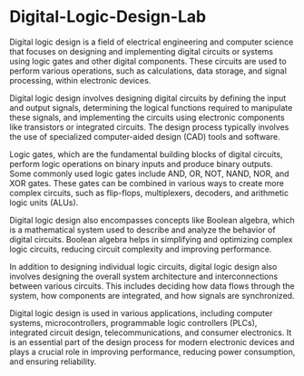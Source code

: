 # Digital-Logic-Design-Lab
 
Digital logic design is a field of electrical engineering and computer science that focuses on designing and implementing digital circuits or systems using logic gates and other digital components. These circuits are used to perform various operations, such as calculations, data storage, and signal processing, within electronic devices.

Digital logic design involves designing digital circuits by defining the input and output signals, determining the logical functions required to manipulate these signals, and implementing the circuits using electronic components like transistors or integrated circuits. The design process typically involves the use of specialized computer-aided design (CAD) tools and software.

Logic gates, which are the fundamental building blocks of digital circuits, perform logic operations on binary inputs and produce binary outputs. Some commonly used logic gates include AND, OR, NOT, NAND, NOR, and XOR gates. These gates can be combined in various ways to create more complex circuits, such as flip-flops, multiplexers, decoders, and arithmetic logic units (ALUs).

Digital logic design also encompasses concepts like Boolean algebra, which is a mathematical system used to describe and analyze the behavior of digital circuits. Boolean algebra helps in simplifying and optimizing complex logic circuits, reducing circuit complexity and improving performance.

In addition to designing individual logic circuits, digital logic design also involves designing the overall system architecture and interconnections between various circuits. This includes deciding how data flows through the system, how components are integrated, and how signals are synchronized.

Digital logic design is used in various applications, including computer systems, microcontrollers, programmable logic controllers (PLCs), integrated circuit design, telecommunications, and consumer electronics. It is an essential part of the design process for modern electronic devices and plays a crucial role in improving performance, reducing power consumption, and ensuring reliability.
